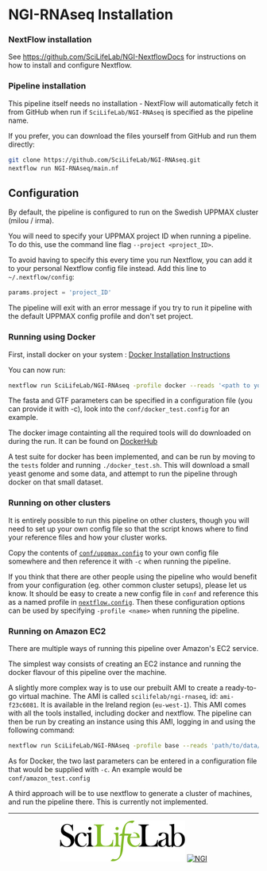# NGI-RNAseq Installation

### NextFlow installation
See https://github.com/SciLifeLab/NGI-NextflowDocs for instructions on how to install and configure
Nextflow.

### Pipeline installation
This pipeline itself needs no installation - NextFlow will automatically fetch it from GitHub when run if
`SciLifeLab/NGI-RNAseq` is specified as the pipeline name.

If you prefer, you can download the files yourself from GitHub and run them directly:

```bash
git clone https://github.com/SciLifeLab/NGI-RNAseq.git
nextflow run NGI-RNAseq/main.nf
```

## Configuration
By default, the pipeline is configured to run on the Swedish UPPMAX cluster (milou / irma).

You will need to specify your UPPMAX project ID when running a pipeline. To do this, use
the command line flag `--project <project_ID>`.

To avoid having to specify this every time you run Nextflow, you can add it to your
personal Nextflow config file instead. Add this line to `~/.nextflow/config`:

```groovy
params.project = 'project_ID'
```

The pipeline will exit with an error message if you try to run it pipeline with the default
UPPMAX config profile and don't set project.

### Running using Docker
First, install docker on your system : [Docker Installation Instructions](https://docs.docker.com/engine/installation/)

You can now run:
```bash
nextflow run SciLifeLab/NGI-RNAseq -profile docker --reads '<path to your reads>' --fasta <path to the genome's fasta file> --gtf <path to the genome's gtf file>
```
The fasta and GTF parameters can be specified in a configuration file (you can provide it with -c), look into the `conf/docker_test.config` for an example.

The docker image containting all the required tools will do downloaded on during the run. It can be found on [DockerHub](https://hub.docker.com/r/scilifelab/ngi-rnaseq/)

A test suite for docker has been implemented, and can be run by moving to the `tests` folder and running `./docker_test.sh`. This will download a small yeast genome and some data, and attempt to run the pipeline through docker on that small dataset.

### Running on other clusters
It is entirely possible to run this pipeline on other clusters, though you will need to set up
your own config file so that the script knows where to find your reference files and how your
cluster works.

Copy the contents of [`conf/uppmax.config`](conf/uppmax.config) to your own config file somewhere
and then reference it with `-c` when running the pipeline.

If you think that there are other people using the pipeline who would benefit from your configuration
(eg. other common cluster setups), please let us know. It should be easy to create a new config file
in `conf` and reference this as a named profile in [`nextflow.config`](nextflow.config). Then these
configuration options can be used by specifying `-profile <name>` when running the pipeline.

### Running on Amazon EC2
There are multiple ways of running this pipeline over Amazon's EC2 service.

The simplest way consists of creating an EC2 instance and running the docker flavour of this pipeline over the machine.

A slightly more complex way is to use our prebuilt AMI to create a ready-to-go virtual machine. The AMI is called `scilifelab/ngi-rnaseq`, id: `ami-f23c6081`. It is available in the Ireland region (`eu-west-1`). This AMI comes with all the tools installed, including docker and nextflow.  The pipeline can then be run by creating an instance using this AMI, logging in and using the following command:

```bash
nextflow run SciLifeLab/NGI-RNAseq -profile base --reads 'path/to/data/sample_*_{1,2}.fastq' --fasta 'path/to/fasta.fz' --gtf 'path/to/genes.gtf'
```

As for Docker, the two last parameters can be entered in a configuration file that would be supplied with `-c`. An example would be `conf/amazon_test.config`

A third approach will be to use nextflow to generate a cluster of machines, and run the pipeline there. This is currently not implemented.

-----------------------------------------------------------------------------------------

<p align="center"><a href="http://www.scilifelab.se/" target="_blank"><img src="images/SciLifeLab_logo.png" title="SciLifeLab"></a>
<a href="https://ngisweden.scilifelab.se/" target= _blank><img src="images/NGI-final-small.png" title="NGI" style="height:100px;"></a>
</p>
